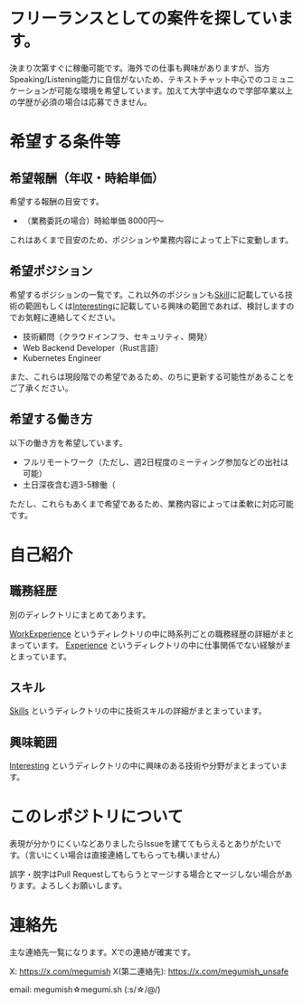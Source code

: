 # フリーランスとしての案件を探しています。

決まり次第すぐに稼働可能です。海外での仕事も興味がありますが、当方Speaking/Listening能力に自信がないため、テキストチャット中心でのコミュニケーションが可能な環境を希望しています。加えて大学中退なので学部卒業以上の学歴が必須の場合は応募できません。

# 希望する条件等

## 希望報酬（年収・時給単価）

希望する報酬の目安です。

- （業務委託の場合）時給単価 8000円〜

これはあくまで目安のため、ポジションや業務内容によって上下に変動します。

## 希望ポジション

希望するポジションの一覧です。これ以外のポジションも[Skill](./Skills/)に記載している技術の範囲もしくは[Interesting](./Interestings/)に記載している興味の範囲であれば、検討しますのでお気軽に連絡してください。

- 技術顧問（クラウドインフラ、セキュリティ、開発）
- Web Backend Developer（Rust言語）
- Kubernetes Engineer

また、これらは現段階での希望であるため、のちに更新する可能性があることをご了承ください。

## 希望する働き方

以下の働き方を希望しています。

- フルリモートワーク（ただし、週2日程度のミーティング参加などの出社は可能）
- 土日深夜含む週3-5稼働（

ただし、これらもあくまで希望であるため、業務内容によっては柔軟に対応可能です。

# 自己紹介

## 職務経歴

別のディレクトリにまとめてあります。

[WorkExperience](./WorkExprience/) というディレクトリの中に時系列ごとの職務経歴の詳細がまとまっています。
[Experience](./Experience/) というディレクトリの中に仕事関係でない経験がまとまっています。

## スキル

[Skills](./Skills/) というディレクトリの中に技術スキルの詳細がまとまっています。

## 興味範囲

[Interesting](./Interesting/) というディレクトリの中に興味のある技術や分野がまとまっています。

# このレポジトリについて

表現が分かりにくいなどありましたらIssueを建ててもらえるとありがたいです。（言いにくい場合は直接連絡してもらっても構いません）

誤字・脱字はPull Requestしてもらうとマージする場合とマージしない場合があります。よろしくお願いします。

# 連絡先

主な連絡先一覧になります。Xでの連絡が確実です。

X: https://x.com/megumish
X(第二連絡先): https://x.com/megumish_unsafe

email: megumish☆megumi.sh (:s/☆/@/)
